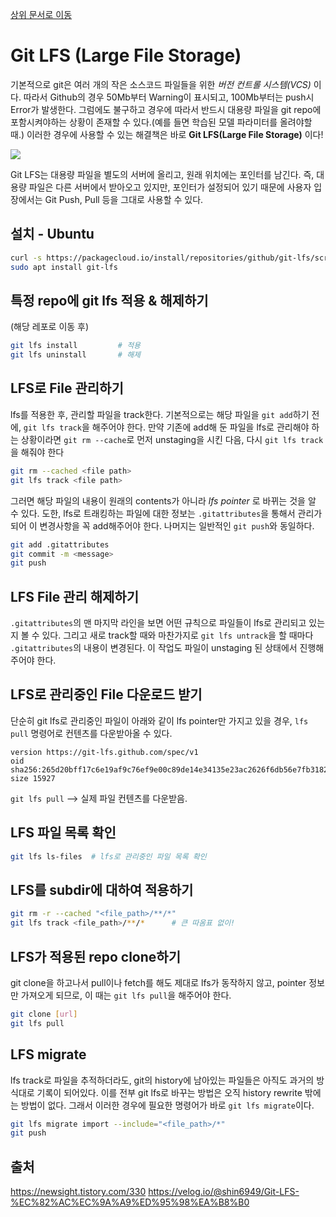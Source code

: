 [상위 문서로 이동](README.md)

# Git LFS (Large File Storage)

기본적으로 git은 여러 개의 작은 소스코드 파일들을 위한 *버전 컨트롤 시스템(VCS)* 이다. 따라서 Github의 경우 50Mb부터 Warning이 표시되고, 100Mb부터는 push시 Error가 발생한다. 그럼에도 불구하고 경우에 따라서 반드시 대용량 파일을 git repo에 포함시켜야하는 상황이 존재할 수 있다.(예를 들면 학습된 모델 파라미터를 올려야할 때.) 이러한 경우에 사용할 수 있는 해결책은 바로 **Git LFS(Large File Storage)** 이다!

<img src="https://velog.velcdn.com/images%2Fshin6949%2Fpost%2Fa560dda4-90aa-4885-9168-c2db31149a70%2Fimage.png">

Git LFS는 대용량 파일을 별도의 서버에 올리고, 원래 위치에는 포인터를 남긴다. 즉, 대용량 파일은 다른 서버에서 받아오고 있지만, 포인터가 설정되어 있기 때문에 사용자 입장에서는 Git Push, Pull 등을 그대로 사용할 수 있다.

## 설치 - Ubuntu

```sh
curl -s https://packagecloud.io/install/repositories/github/git-lfs/script.deb.sh | sudo bash
sudo apt install git-lfs
```

## 특정 repo에 git lfs 적용 & 해제하기

(해당 레포로 이동 후)

```sh
git lfs install         # 적용
git lfs uninstall       # 해제
```

## LFS로 File 관리하기

lfs를 적용한 후, 관리할 파일을 track한다. 기본적으로는 해당 파일을 `git add`하기 전에, `git lfs track`을 해주어야 한다. 만약 기존에 add해 둔 파일을 lfs로 관리해야 하는 상황이라면 `git rm --cache`로 먼저 unstaging을 시킨 다음, 다시 `git lfs track`을 해줘야 한다

```sh
git rm --cached <file path>
git lfs track <file path>
```

그러면 해당 파일의 내용이 원래의 contents가 아니라 *lfs pointer* 로 바뀌는 것을 알 수 있다. 도한, lfs로 트래킹하는 파일에 대한 정보는 `.gitattributes`을 통해서 관리가 되어 이 변경사항을 꼭 add해주어야 한다. 나머지는 일반적인 `git push`와 동일하다.

```sh
git add .gitattributes
git commit -m <message>
git push
```

## LFS File 관리 해제하기

`.gitattributes`의 맨 마지막 라인을 보면 어떤 규칙으로 파일들이 lfs로 관리되고 있는지 볼 수 있다. 그리고 새로 track할 때와 마찬가지로 `git lfs untrack`을 할 때마다 `.gitattributes`의 내용이 변경된다. 이 작업도 파일이 unstaging 된 상태에서 진행해주어야 한다.

## LFS로 관리중인 File 다운로드 받기

단순히 git lfs로 관리중인 파일이 아래와 같이 lfs pointer만 가지고 있을 경우, `lfs pull` 명령어로 컨텐츠를 다운받아올 수 있다.

```
version https://git-lfs.github.com/spec/v1
oid sha256:265d20bff17c6e19af9c76ef9e00c89de14e34135e23ac2626f6db56e7fb3182
size 15927
```

`git lfs pull` --> 실제 파일 컨텐츠를 다운받음.

## LFS 파일 목록 확인

```sh
git lfs ls-files  # lfs로 관리중인 파일 목록 확인
```

## LFS를 subdir에 대하여 적용하기

```sh
git rm -r --cached "<file_path>/**/*"
git lfs track <file_path>/**/*      # 큰 따옴표 없이!
```

## LFS가 적용된 repo clone하기

git clone을 하고나서 pull이나 fetch를 해도 제대로 lfs가 동작하지 않고, pointer 정보만 가져오게 되므로, 이 때는 `git lfs pull`을 해주어야 한다.

```sh
git clone [url]
git lfs pull
```

## LFS migrate

lfs track로 파일을 추적하더라도, git의 history에 남아있는 파일들은 아직도 과거의 방식대로 기록이 되어있다. 이를 전부 git lfs로 바꾸는 방법은 오직 history rewrite 밖에는 방법이 없다. 그래서 이러한 경우에 필요한 명령어가 바로 `git lfs migrate`이다.

```sh
git lfs migrate import --include="<file_path>/*"
git push
```

## 출처
https://newsight.tistory.com/330
https://velog.io/@shin6949/Git-LFS-%EC%82%AC%EC%9A%A9%ED%95%98%EA%B8%B0